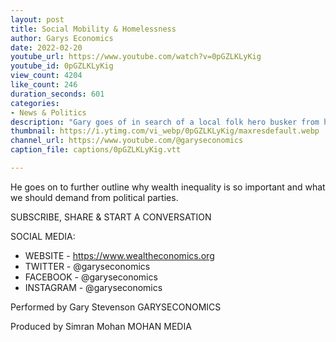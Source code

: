 ```yaml
---
layout: post
title: Social Mobility & Homelessness
author: Garys Economics
date: 2022-02-20
youtube_url: https://www.youtube.com/watch?v=0pGZLKLyKig
youtube_id: 0pGZLKLyKig
view_count: 4204
like_count: 246
duration_seconds: 601
categories:
- News & Politics
description: "Gary goes of in search of a local folk hero busker from his student days and talks about the problem of Homelessness & Social Mobility under this current government."
thumbnail: https://i.ytimg.com/vi_webp/0pGZLKLyKig/maxresdefault.webp
channel_url: https://www.youtube.com/@garyseconomics
caption_file: captions/0pGZLKLyKig.vtt

---
```


He goes on to further outline why wealth inequality is so important and what we should demand from political parties.


SUBSCRIBE, SHARE & START A CONVERSATION


SOCIAL MEDIA:
- WEBSITE - https://www.wealtheconomics.org
- TWITTER - @garyseconomics
- FACEBOOK - @garyseconomics
- INSTAGRAM - @garyseconomics


Performed by Gary Stevenson
GARYSECONOMICS


Produced by Simran Mohan
MOHAN MEDIA
